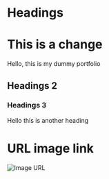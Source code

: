 # Headings

# This is a change 
Hello, this is my dummy portfolio


## Headings 2

### Headings 3

Hello this is another heading

# URL image link

![Image URL](https://i0.wp.com/statisticsbyjim.com/wp-content/uploads/2020/07/TimeSeriesTrade.png?fit=576%2C384&ssl=1)


